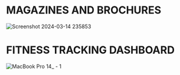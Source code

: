 # MAGAZINES AND BROCHURES
![Screenshot 2024-03-14 235853](https://github.com/salwaalaa/cognorise/assets/162385324/a473bbe9-b429-4f49-8714-39ff911b5bcd)
# FITNESS TRACKING DASHBOARD
![MacBook Pro 14_ - 1](https://github.com/salwaalaa/cognorise/assets/162385324/5fc78be3-0f52-4474-944b-76392de99835)
